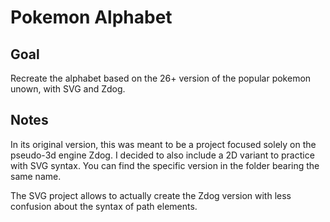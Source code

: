 # Pokemon Alphabet

<!-- ## [Live Demo]() -->

## Goal

Recreate the alphabet based on the 26+ version of the popular pokemon unown, with SVG and Zdog.

## Notes

In its original version, this was meant to be a project focused solely on the pseudo-3d engine Zdog. I decided to also include a 2D variant to practice with SVG syntax. You can find the specific version in the folder bearing the same name.

The SVG project allows to actually create the Zdog version with less confusion about the syntax of path elements.
